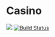 # Casino
[![](https://jitpack.io/v/menzhikov/project-lvl1-s436.svg)](https://jitpack.io/#menzhikov/project-lvl1-s436)
[![Build Status](https://travis-ci.org/menzhikov/project-lvl1-s436.svg?branch=master)](https://travis-ci.org/menzhikov/project-lvl1-s436)